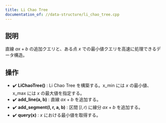 ```yaml
---
title: Li Chao Tree
documentation_of: //data-structure/li_chao_tree.cpp
---
```


## 説明
直線 $ax+b$ の追加クエリと、ある点 $x$ での最小値クエリを高速に処理できるデータ構造。

## 操作
- :heavy_check_mark: **LiChaoTree()** : Li Chao Tree を構築する。x_min には $x$ の最小値、x_max には $x$ の最大値を指定する。
- :heavy_check_mark: **add_line(a, b)** : 直線 $ax+b$ を追加する。
- :heavy_check_mark: **add_segment(l, r, a, b)** : 区間 $[l,r)$ に線分 $ax+b$ を追加する。
- :heavy_check_mark: **query(x)** : $x$ における最小値を取得する。
